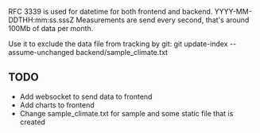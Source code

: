 RFC 3339 is used for datetime for both frontend and backend. YYYY-MM-DDTHH:mm:ss.sssZ
Measurements are send every second, that's around 100Mb of data per month.

Use it to exclude the data file from tracking by git:
git update-index --assume-unchanged backend/sample_climate.txt

## TODO
- Add websocket to send data to frontend
- Add charts to frontend
- Change sample_climate.txt for sample and some static file that is created
